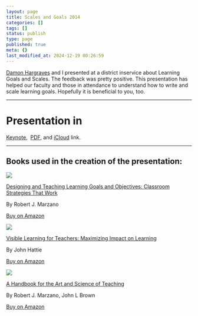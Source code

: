 ```yaml
---
layout: page
title: Scales and Goals 2014
categories: []
tags: []
status: publish
type: page
published: true
meta: {}
last_modified_at: 2024-12-19 00:26:59
---
```


[Damon Hargraves](http://www.damonhargraves.com) and I presented at a district inservice about Learning Goals and Scales. The feedback was pretty positive. This presentation has helped our faculty and those in attendance to understand how to write and scale learning goals. Hopefully it is beneficial to you, too.

---
# Presentation in 
[Keynote](/s/goals-and-scaleskey.zip), 
[PDF](/s/goals-and-scales.pdf), and 
[iCloud](https://www.icloud.com/keynote/AwBWCAESEAl49qDcD1DpOlCEwNFm6ukaKiPRTvLBrinTosd9knhISTEY0p8L5OBN7ACb3Ovm1CIbVDMs1-Sa54YtWgMCUCAQEEIHIMi2jqA-UwxmFla2XN0oYVL0kqQu1S7J72qhULQ0qG#goals_and_scales) link. 























****



## Books used in the creation of the presentation:




























  
[![](http://ecx.images-amazon.com/images/I/51VKMS4IQ9L.jpg)](http://www.amazon.com/Designing-Teaching-Learning-Goals-Objectives/dp/0982259204?SubscriptionId=0ENGV10E9K9QDNSJ5C82&tag=jethrojonesco-20&linkCode=xm2&camp=2025&creative=165953&creativeASIN=0982259204)
    

    
[Designing and Teaching Learning Goals and Objectives: Classroom Strategies That Work](http://www.amazon.com/Designing-Teaching-Learning-Goals-Objectives/dp/0982259204?SubscriptionId=0ENGV10E9K9QDNSJ5C82&tag=jethrojonesco-20&linkCode=xm2&camp=2025&creative=165953&creativeASIN=0982259204)
      
      
By Robert J. Marzano
      
        
[Buy on Amazon](http://www.amazon.com/Designing-Teaching-Learning-Goals-Objectives/dp/0982259204?SubscriptionId=0ENGV10E9K9QDNSJ5C82&tag=jethrojonesco-20&linkCode=xm2&camp=2025&creative=165953&creativeASIN=0982259204)








  
[![](http://ecx.images-amazon.com/images/I/41xJQRlNsKL.jpg)](http://www.amazon.com/Visible-Learning-Teachers-Maximizing-Impact/dp/0415690153?SubscriptionId=0ENGV10E9K9QDNSJ5C82&tag=jethrojonesco-20&linkCode=xm2&camp=2025&creative=165953&creativeASIN=0415690153)
    

    
[Visible Learning for Teachers: Maximizing Impact on Learning](http://www.amazon.com/Visible-Learning-Teachers-Maximizing-Impact/dp/0415690153?SubscriptionId=0ENGV10E9K9QDNSJ5C82&tag=jethrojonesco-20&linkCode=xm2&camp=2025&creative=165953&creativeASIN=0415690153)
      
      
By John Hattie
      
        
[Buy on Amazon](http://www.amazon.com/Visible-Learning-Teachers-Maximizing-Impact/dp/0415690153?SubscriptionId=0ENGV10E9K9QDNSJ5C82&tag=jethrojonesco-20&linkCode=xm2&camp=2025&creative=165953&creativeASIN=0415690153)








  
[![](http://ecx.images-amazon.com/images/I/51KHUrrVvsL.jpg)](http://www.amazon.com/A-Handbook-Art-Science-Teaching/dp/1416608184?SubscriptionId=0ENGV10E9K9QDNSJ5C82&tag=jethrojonesco-20&linkCode=xm2&camp=2025&creative=165953&creativeASIN=1416608184)
    

    
[A Handbook for the Art and Science of Teaching](http://www.amazon.com/A-Handbook-Art-Science-Teaching/dp/1416608184?SubscriptionId=0ENGV10E9K9QDNSJ5C82&tag=jethrojonesco-20&linkCode=xm2&camp=2025&creative=165953&creativeASIN=1416608184)
      
      
By Robert J. Marzano, John L Brown
      
        
[Buy on Amazon](http://www.amazon.com/A-Handbook-Art-Science-Teaching/dp/1416608184?SubscriptionId=0ENGV10E9K9QDNSJ5C82&tag=jethrojonesco-20&linkCode=xm2&camp=2025&creative=165953&creativeASIN=1416608184)
